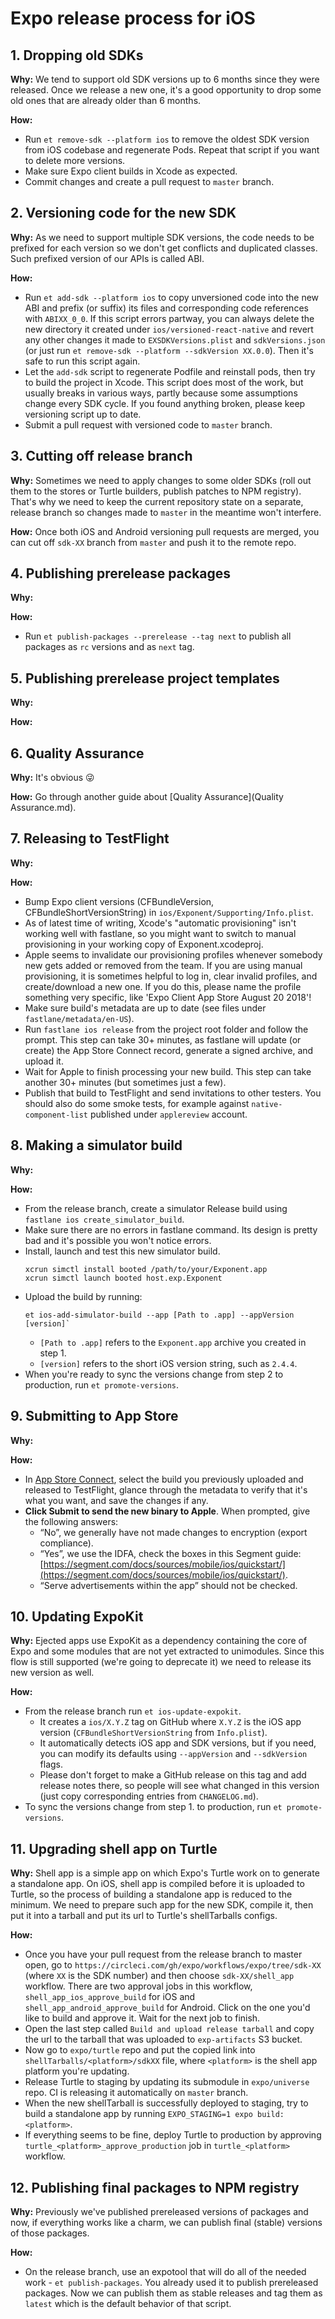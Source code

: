 # Expo release process for iOS

## 1. Dropping old SDKs

  **Why:** We tend to support old SDK versions up to 6 months since they were released. Once we release a   new one, it's a good opportunity to drop some old ones that are already older than 6 months.

  **How:**
  - Run `et remove-sdk --platform ios` to remove the oldest SDK version from iOS codebase and regenerate Pods. Repeat that script if you want to delete more versions.
  - Make sure Expo client builds in Xcode as expected.
  - Commit changes and create a pull request to `master` branch.

## 2. Versioning code for the new SDK

  **Why:** As we need to support multiple SDK versions, the code needs to be prefixed for each version so we don't get conflicts and duplicated classes. Such prefixed version of our APIs is called ABI.

  **How:**
  - Run `et add-sdk --platform ios` to copy unversioned code into the new ABI and prefix (or suffix) its files and corresponding code references with `ABIXX_0_0`. If this script errors partway, you can always delete the new directory it created under `ios/versioned-react-native` and revert any other changes it made to `EXSDKVersions.plist` and `sdkVersions.json` (or just run `et remove-sdk --platform --sdkVersion XX.0.0`). Then it's safe to run this script again.
  - Let the `add-sdk` script to regenerate Podfile and reinstall pods, then try to build the project in Xcode. This script does most of the work, but usually breaks in various ways, partly because some assumptions change every SDK cycle. If you found anything broken, please keep versioning script up to date.
  - Submit a pull request with versioned code to `master` branch.

## 3. Cutting off release branch

  **Why:** Sometimes we need to apply changes to some older SDKs (roll out them to the stores or Turtle builders, publish patches to NPM registry). That's why we need to keep the current repository state on a separate, release branch so changes made to `master` in the meantime won't interfere.

  **How:** Once both iOS and Android versioning pull requests are merged, you can cut off `sdk-XX` branch from `master` and push it to the remote repo.

## 4. Publishing prerelease packages

  **Why:** 

  **How:**
  - Run `et publish-packages --prerelease --tag next` to publish all packages as `rc` versions and as `next` tag.

## 5. Publishing prerelease project templates

  **Why:**

  **How:**

## 6. Quality Assurance

  **Why:** It's obvious 😜

  **How:** Go through another guide about [Quality Assurance](Quality Assurance.md).

## 7. Releasing to TestFlight

  **Why:**

  **How:**
  - Bump Expo client versions (CFBundleVersion, CFBundleShortVersionString) in `ios/Exponent/Supporting/Info.plist`.
  - As of latest time of writing, Xcode's "automatic provisioning" isn't working well with fastlane, so you might want to switch to manual provisioning in your working copy of Exponent.xcodeproj.
  - Apple seems to invalidate our provisioning profiles whenever somebody new gets added or removed from the team. If you are using manual provisioning, it is sometimes helpful to log in, clear invalid profiles, and create/download a new one. If you do this, please name the profile something very specific, like 'Expo Client App Store August 20 2018'!
  - Make sure build's metadata are up to date (see files under `fastlane/metadata/en-US`).
  - Run `fastlane ios release` from the project root folder and follow the prompt. This step can take 30+ minutes, as fastlane will update (or create) the App Store Connect record, generate a signed archive, and upload it.
  - Wait for Apple to finish processing your new build. This step can take another 30+ minutes (but sometimes just a few).
  - Publish that build to TestFlight and send invitations to other testers. You should also do some smoke tests, for example against `native-component-list` published under `applereview` account.

## 8. Making a simulator build

  **Why:**

  **How:**
  - From the release branch, create a simulator Release build using `fastlane ios create_simulator_build`.
  - Make sure there are no errors in fastlane command. Its design is pretty bad and it's possible you won't notice errors.
  - Install, launch and test this new simulator build.
    ```
    xcrun simctl install booted /path/to/your/Exponent.app
    xcrun simctl launch booted host.exp.Exponent
    ```
  - Upload the build by running:
    ```
    et ios-add-simulator-build --app [Path to .app] --appVersion [version]`
    ```
    - `[Path to .app]` refers to the `Exponent.app` archive you created in step 1.
    - `[version]` refers to the short iOS version string, such as `2.4.4`.
  - When you're ready to sync the versions change from step 2 to production, run `et promote-versions`.

## 9. Submitting to App Store

  **Why:**
  
  **How:**
  - In [App Store Connect](https://appstoreconnect.apple.com), select the build you previously uploaded and released to TestFlight, glance through the metadata to verify that it's what you want, and save the changes if any.
  - **Click Submit to send the new binary to Apple**. When prompted, give the following answers:
    - “No”, we generally have not made changes to encryption (export compliance).
    - “Yes”, we use the IDFA, check the boxes in this Segment guide: [https://segment.com/docs/sources/mobile/ios/quickstart/](https://segment.com/docs/sources/mobile/ios/quickstart/).
    - “Serve advertisements within the app” should not be checked.

## 10. Updating ExpoKit

  **Why:** Ejected apps use ExpoKit as a dependency containing the core of Expo and some modules that are not yet extracted to unimodules. Since this flow is still supported (we're going to deprecate it) we need to release its new version as well.

  **How:**
  - From the release branch run `et ios-update-expokit`.
    - It creates a `ios/X.Y.Z` tag on GitHub where `X.Y.Z` is the iOS app version (`CFBundleShortVersionString` from `Info.plist`).
    - It automatically detects iOS app and SDK versions, but if you need, you can modify its defaults using `--appVersion` and `--sdkVersion` flags.
    - Please don't forget to make a GitHub release on this tag and add release notes there, so people will see what changed in this version (just copy corresponding entries from `CHANGELOG.md`).
  - To sync the versions change from step 1. to production, run `et promote-versions`.

## 11. Upgrading shell app on Turtle

  **Why:** Shell app is a simple app on which Expo's Turtle work on to generate a standalone app. On iOS, shell app is compiled before it is uploaded to Turtle, so the process of building a standalone app is reduced to the minimum. We need to prepare such app for the new SDK, compile it, then put it into a tarball and put its url to Turtle's shellTarballs configs.
  
  **How:**
  - Once you have your pull request from the release branch to master open, go to `https://circleci.com/gh/expo/workflows/expo/tree/sdk-XX` (where `XX` is the SDK number) and then choose `sdk-XX/shell_app` workflow. There are two approval jobs in this workflow, `shell_app_ios_approve_build` for iOS and `shell_app_android_approve_build` for Android. Click on the one you'd like to build and approve it. Wait for the next job to finish.
  - Open the last step called `Build and upload release tarball` and copy the url to the tarball that was uploaded to `exp-artifacts` S3 bucket.
  - Now go to `expo/turtle` repo and put the copied link into `shellTarballs/<platform>/sdkXX` file, where `<platform>` is the shell app platform you're updating.
  - Release Turtle to staging by updating its submodule in `expo/universe` repo. CI is releasing it automatically on `master` branch.
  - When the new shellTarball is successfully deployed to staging, try to build a standalone app by running `EXPO_STAGING=1 expo build:<platform>`.
  - If everything seems to be fine, deploy Turtle to production by approving `turtle_<platform>_approve_production` job in `turtle_<platform>` workflow.

## 12. Publishing final packages to NPM registry

  **Why:** Previously we've published prereleased versions of packages and now, if everything works like a charm, we can publish final (stable) versions of those packages.
  
  **How:**
  - On the release branch, use an expotool that will do all of the needed work - `et publish-packages`. You already used it to publish prereleased packages. Now we can publish them as stable releases and tag them as `latest` which is the default behavior of that script.
